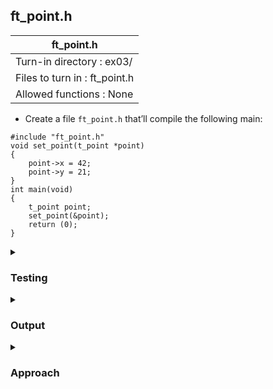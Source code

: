 ## ft_point.h

|               ft_point.h        |
|---------------------------------|
| Turn-in directory : ex03/       |
| Files to turn in : ft_point.h |
| Allowed functions : None       |

- Create a file <code>ft_point.h</code> that’ll compile the following main:
```
#include "ft_point.h"
void set_point(t_point *point)
{
	point->x = 42;
	point->y = 21;
}
int main(void)
{
	t_point point;
	set_point(&point);
	return (0);
}
```

<details>

<summary><h3>Testing</h3></summary>

<pre><code>#include "ft_point.h"
#include &ltstdio.h&gt

void	set_point(t_point *point)
{
	point->x = 42;
	point->y = 21;
}

int	main(void)
{
	t_point	point;

	printf("x: %d, y: %d\n", point.x, point.y);
	set_point(&point);
	printf("x: %d, y: %d\n", point.x, point.y);
	return (0);
}</code></pre>

The <code>printf</code> calls were added to the <code>main.c</code> code provided in the assigment so that we can see that <code>set_point</code> successfully assigned the values to <code>x</code> and <code>y</code>. 

See [testing file](main.c). 

</details>

<details>
<summary><h3>Output</h3></summary>

<pre><code>x: -1708977184, y: 713
x: 42, y: 21</code></pre>

The first <code>printf</code> call attempts to display uninitialised variables which invokes undefined behaviour. Hence, your output for the first line wil likely be different. The key thing is that the second <code>printf</code> call shows that the values of <code>x</code> and <code>y</code> have been changed to <code>42</code> and <code>21</code> respectively.

</details>

<details>
<summary><h3>Approach</h3></summary>

As with a <a href=../01_ft_boolean_h>previous exercise</a>, the task becomes clearer once we scrutinise the <a href=main.c>main.c</a> code. The unfamiliar components are <code>t_point</code> and the arrow (<code>-></code>) operator.

A quick Google search on the arrow operator tells us that we will likely be dealing with a structure or a union:
- A structure is a user-defined data type that groups items of possibly different types (aka, the members of this group) into a single type. A structure thus contains data in multiple members at the same time. 
- A union is similar but only one member is stored. As a result, only one member can contain data at any time.

In either case, <code>-></code> is used to access a member when used in combination with a <u>pointer variable</u> pointing to a structure or union. This implies that <code>point</code> declared in the <code>main</code> function is either a structure or union. Which is it?

Well, since <code>set_point</code> appears to access two members (<code>x</code> and <code>y</code>), we can rule out that we are working with unions. Instead, we are working with a structure with two members <code>x</code> and <code>y</code>. Let's begin building our <a href=ft_point.h>solution</a> by creating this structure:

<pre><code>struct StructureName {
	int	x;
	int	y;
}</code></pre>

To use this structure in <code>main.c</code>, we will need to declare it as follows:

<pre><code>int main(void)
{
	struct StructureName struct1;
	struct.x = 10;
	struct.y = 12;
}</code></pre>

Note that we use <code>struct StructureName</code> the same way we use <code>int</code> or <code>char</code> to declare an <code>int</code> or <code>char</code> variable. It's unfortunately quite a long name for a datatype. To access and initialise the members in <code>struct1</code>, we then use the <code>.</code> operator.

But in <code>main.c</code>, the <code>struct</code> keyword was not used at all! Instead, to avoid having to use long names for datatypes, <code>typedef</code> is often used to create an alias for existing data types. For example, in <code>ft_point.h</code>, we create <code>t_point</code> as an alias for <code>struct StructureName</code>.

<pre><code>typedef struct StructureName {
	int	x;
	int	y;
}	t_point; </code></pre>

</details>

